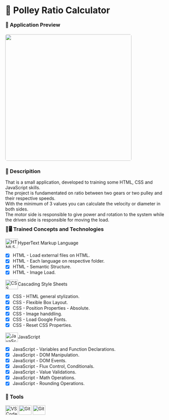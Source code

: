 <h1 align = "justify">🚦 Polley Ratio Calculator</h1>

<div style="margin: 10px 0 2px 0" class="preview-container">
  <h3 style="margin: 0 0 20px">🥇 Application Preview</h3>
  <img style="height:400px; border-radius: 5px;" src=""></img>
</div>

<div style="margin: 10px 0 2px 0" class="description-container">
  <h3>📜 Descripition</h3>
  <span>That is a small application, developed to training some HTML, CSS and JavaScript skills.<br>The project is fundamentated on ratio between two gears or two pulley and their respective speeds.<br>With the minimum of 3 values you can calculate the velocity or diameter in both sides.<br>
  The motor side is responsible to give power and rotation to the system while the driven side is responsible for moving the load. 
  </span>
</div>

<div class="tech-container">
<h3 style="margin: 10px 0 10px 0;">📗🖥 Trained Concepts and Technologies</h3>

<img align="center" alt="HTML5" height="30" width="40" src="https://cdn.jsdelivr.net/gh/devicons/devicon/icons/html5/html5-original.svg"/>HyperText Markup Language
   - [x] HTML - Load external files on HTML.
   - [x] HTML - Each language on respective folder.
   - [x] HTML - Semantic Structure.
   - [x] HTML - Image Load.

<img align="center" alt="CSS" height="30" width="40" src="https://cdn.jsdelivr.net/gh/devicons/devicon/icons/css3/css3-original.svg" />Cascading Style Sheets
   - [x] CSS - HTML general stylization.
   - [x] CSS - Flexible Box Layout.
   - [x] CSS - Position Properties - Absolute.
   - [x] CSS - Image handdling.
   - [x] CSS - Load Google Fonts.
   - [x] CSS - Reset CSS Properties.

  <img align="center" alt="JavaScript" height="30" width="40" src="https://cdn.jsdelivr.net/gh/devicons/devicon/icons/javascript/javascript-original.svg" />JavaScript
   - [x] JavaScript - Variables and Function Declarations. 
   - [x] JavaScript - DOM Manipulation.
   - [x] JavaScript - DOM Events.
   - [x] JavaScript - Flux Control, Conditionals.
   - [x] JavaScript - Value Validations.
   - [x] JavaScript - Math Operations.
   - [x] JavaScript - Rounding Operations.
</div>

<div style="margin: 10px 0 10px 0;">
  <h3>🔨 Tools</h3>
  <img align="left" alt="VSCode" height="30" width="40" src="https://cdn.jsdelivr.net/gh/devicons/devicon/icons/vscode/vscode-original.svg" />
  <img align="center" alt="Git" height="30" width="40" src="https://cdn.jsdelivr.net/gh/devicons/devicon/icons/git/git-original.svg" />
    <img align="center" alt="Git" height="30" width="40" src="https://cdn.jsdelivr.net/gh/devicons/devicon/icons/github/github-original.svg" />
</div><br>
